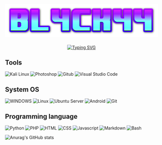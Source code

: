 <h1 align="center">
  <img src="logo.png">
</h1>

<p align="center">
<a href="https://git.io/typing-svg"><img src="https://readme-typing-svg.demolab.com?font=Fira+Code&pause=1000&color=152FF7&width=435&lines=+Nada+es+seguro+y+todo+es+posible." alt="Typing SVG" /></a>
</p>

## Tools

![Kali Linux](https://img.shields.io/badge/Kali%20Linux-557C94?logo=Kali%20Linux&logoColor=white&style=for-the-badge)
![Photoshop](https://img.shields.io/badge/Photoshop-31A8FF?logo=adobe-photoshop&logoColor=white&style=for-the-badge)
![Gitub](https://img.shields.io/badge/Github-181717?logo=Github&logoColor=white&style=for-the-badge)
![Visual Studio Code](https://img.shields.io/badge/Visual%20Studio%20Code-007ACC?logo=Visual%20Studio%20Code&logoColor=white&style=for-the-badge)

## System OS

![WINDOWS](https://img.shields.io/badge/windows-black?style=for-the-badge&logo=windows&logoColor=white)
![Linux](https://img.shields.io/badge/LINUX-%23e9c245?logo=Linux&logoColor=white&style=for-the-badge)
![Ubuntu Server](https://img.shields.io/badge/Ubuntu%20Server-E95420?logo=Ubuntu&logoColor=white&style=for-the-badge)
![Android](https://img.shields.io/badge/Android-3DDC84?style=for-the-badge&logo=android&logoColor=white)
![Git](https://img.shields.io/badge/Git-F05032?style=for-the-badge&logo=git&logoColor=white)


## Programming language

![Python](https://img.shields.io/badge/-Python-%230075a8?logo=python&logoColor=white&style=flat-square) ![PHP](https://img.shields.io/badge/-php-%230075a8?logo=php&logoColor=white&style=flat-square) ![HTML](https://img.shields.io/badge/-HTML-%23de4b25?logo=html5&logoColor=white&style=flat-square)
![CSS](https://img.shields.io/badge/CSS-1572B6?logo=CSS3&logoColor=white&style=flat-square)
![Javascript](https://img.shields.io/badge/Javascript-F7DF1E?logo=Javascript&logoColor=white&style=flat-square)
![Markdown](https://img.shields.io/badge/Markdown-%23e9c241?logo=nim&logoColor=white&style=flat-square)
![Bash](https://img.shields.io/badge/Bash-4EAA25?logo=GNU%20Bash&logoColor=white&style=flat-square)


![Anurag's GitHub stats](https://github-readme-stats.vercel.app/api?username=bl4ck44&theme=chartreuse-dark&show_icons=true)


